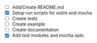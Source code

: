 - [ ] Add/Create README.md
- [x] Setup run scripts for eslint and mocha
- [ ] Create tests
- [ ] Create example
- [ ] Create documentation
- [x] Add test modules and mocha.opts
